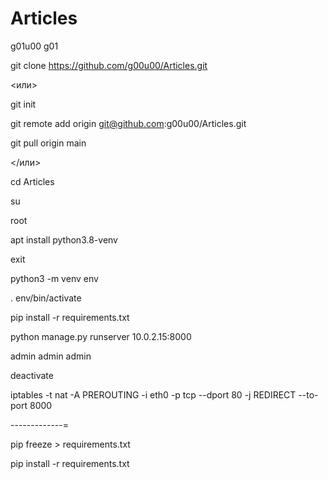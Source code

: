 # Articles

g01u00
g01



git clone https://github.com/g00u00/Articles.git

<или>

git init

git remote add origin git@github.com:g00u00/Articles.git

git pull origin main

</или>

cd Articles

su

root

apt install python3.8-venv

exit


python3 -m venv env

. env/bin/activate

pip install -r requirements.txt

python manage.py runserver 10.0.2.15:8000

admin admin admin

deactivate

iptables -t nat -A PREROUTING -i eth0 -p tcp --dport 80 -j REDIRECT --to-port 8000

-------------=

pip freeze > requirements.txt

pip install -r requirements.txt
